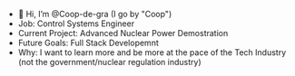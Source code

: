 - 👋 Hi, I’m @Coop-de-gra (I go by "Coop")
- Job: Control Systems Engineer
- Current Project: Advanced Nuclear Power Demostration
- Future Goals: Full Stack Developemnt
- Why: I want to learn more and be more at the pace of the Tech Industry (not the government/nuclear regulation industry)

<!---
Coop-de-gra/Coop-de-gra is a ✨ special ✨ repository because its `README.md` (this file) appears on your GitHub profile.
You can click the Preview link to take a look at your changes.
--->
